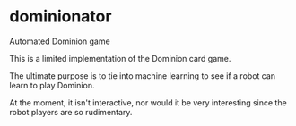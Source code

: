 # dominionator
Automated Dominion game

This is a limited implementation of the Dominion card game.

The ultimate purpose is to tie into machine learning to see if a robot can learn to play Dominion.

At the moment, it isn't interactive, nor would it be very interesting since the robot players are so rudimentary.
